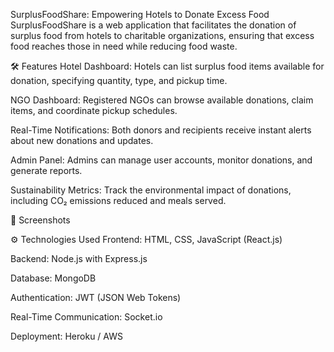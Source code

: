 SurplusFoodShare: Empowering Hotels to Donate Excess Food
SurplusFoodShare is a web application that facilitates the donation of surplus food from hotels to charitable organizations, ensuring that excess food reaches those in need while reducing food waste.

🛠️ Features
Hotel Dashboard: Hotels can list surplus food items available for donation, specifying quantity, type, and pickup time.

NGO Dashboard: Registered NGOs can browse available donations, claim items, and coordinate pickup schedules.

Real-Time Notifications: Both donors and recipients receive instant alerts about new donations and updates.

Admin Panel: Admins can manage user accounts, monitor donations, and generate reports.

Sustainability Metrics: Track the environmental impact of donations, including CO₂ emissions reduced and meals served.

📸 Screenshots



⚙️ Technologies Used
Frontend: HTML, CSS, JavaScript (React.js)

Backend: Node.js with Express.js

Database: MongoDB

Authentication: JWT (JSON Web Tokens)

Real-Time Communication: Socket.io

Deployment: Heroku / AWS
